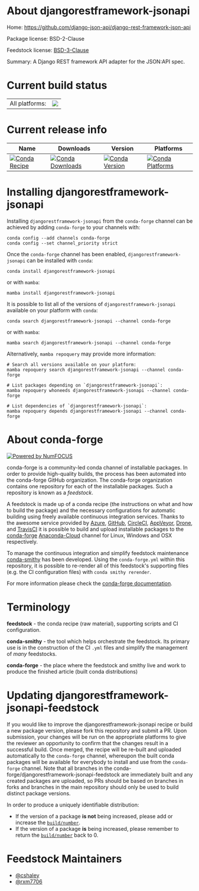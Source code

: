 About djangorestframework-jsonapi
=================================

Home: https://github.com/django-json-api/django-rest-framework-json-api

Package license: BSD-2-Clause

Feedstock license: [BSD-3-Clause](https://github.com/conda-forge/djangorestframework-jsonapi-feedstock/blob/main/LICENSE.txt)

Summary: A Django REST framework API adapter for the JSON:API spec.

Current build status
====================


<table><tr><td>All platforms:</td>
    <td>
      <a href="https://dev.azure.com/conda-forge/feedstock-builds/_build/latest?definitionId=17978&branchName=main">
        <img src="https://dev.azure.com/conda-forge/feedstock-builds/_apis/build/status/djangorestframework-jsonapi-feedstock?branchName=main">
      </a>
    </td>
  </tr>
</table>

Current release info
====================

| Name | Downloads | Version | Platforms |
| --- | --- | --- | --- |
| [![Conda Recipe](https://img.shields.io/badge/recipe-djangorestframework--jsonapi-green.svg)](https://anaconda.org/conda-forge/djangorestframework-jsonapi) | [![Conda Downloads](https://img.shields.io/conda/dn/conda-forge/djangorestframework-jsonapi.svg)](https://anaconda.org/conda-forge/djangorestframework-jsonapi) | [![Conda Version](https://img.shields.io/conda/vn/conda-forge/djangorestframework-jsonapi.svg)](https://anaconda.org/conda-forge/djangorestframework-jsonapi) | [![Conda Platforms](https://img.shields.io/conda/pn/conda-forge/djangorestframework-jsonapi.svg)](https://anaconda.org/conda-forge/djangorestframework-jsonapi) |

Installing djangorestframework-jsonapi
======================================

Installing `djangorestframework-jsonapi` from the `conda-forge` channel can be achieved by adding `conda-forge` to your channels with:

```
conda config --add channels conda-forge
conda config --set channel_priority strict
```

Once the `conda-forge` channel has been enabled, `djangorestframework-jsonapi` can be installed with `conda`:

```
conda install djangorestframework-jsonapi
```

or with `mamba`:

```
mamba install djangorestframework-jsonapi
```

It is possible to list all of the versions of `djangorestframework-jsonapi` available on your platform with `conda`:

```
conda search djangorestframework-jsonapi --channel conda-forge
```

or with `mamba`:

```
mamba search djangorestframework-jsonapi --channel conda-forge
```

Alternatively, `mamba repoquery` may provide more information:

```
# Search all versions available on your platform:
mamba repoquery search djangorestframework-jsonapi --channel conda-forge

# List packages depending on `djangorestframework-jsonapi`:
mamba repoquery whoneeds djangorestframework-jsonapi --channel conda-forge

# List dependencies of `djangorestframework-jsonapi`:
mamba repoquery depends djangorestframework-jsonapi --channel conda-forge
```


About conda-forge
=================

[![Powered by
NumFOCUS](https://img.shields.io/badge/powered%20by-NumFOCUS-orange.svg?style=flat&colorA=E1523D&colorB=007D8A)](https://numfocus.org)

conda-forge is a community-led conda channel of installable packages.
In order to provide high-quality builds, the process has been automated into the
conda-forge GitHub organization. The conda-forge organization contains one repository
for each of the installable packages. Such a repository is known as a *feedstock*.

A feedstock is made up of a conda recipe (the instructions on what and how to build
the package) and the necessary configurations for automatic building using freely
available continuous integration services. Thanks to the awesome service provided by
[Azure](https://azure.microsoft.com/en-us/services/devops/), [GitHub](https://github.com/),
[CircleCI](https://circleci.com/), [AppVeyor](https://www.appveyor.com/),
[Drone](https://cloud.drone.io/welcome), and [TravisCI](https://travis-ci.com/)
it is possible to build and upload installable packages to the
[conda-forge](https://anaconda.org/conda-forge) [Anaconda-Cloud](https://anaconda.org/)
channel for Linux, Windows and OSX respectively.

To manage the continuous integration and simplify feedstock maintenance
[conda-smithy](https://github.com/conda-forge/conda-smithy) has been developed.
Using the ``conda-forge.yml`` within this repository, it is possible to re-render all of
this feedstock's supporting files (e.g. the CI configuration files) with ``conda smithy rerender``.

For more information please check the [conda-forge documentation](https://conda-forge.org/docs/).

Terminology
===========

**feedstock** - the conda recipe (raw material), supporting scripts and CI configuration.

**conda-smithy** - the tool which helps orchestrate the feedstock.
                   Its primary use is in the construction of the CI ``.yml`` files
                   and simplify the management of *many* feedstocks.

**conda-forge** - the place where the feedstock and smithy live and work to
                  produce the finished article (built conda distributions)


Updating djangorestframework-jsonapi-feedstock
==============================================

If you would like to improve the djangorestframework-jsonapi recipe or build a new
package version, please fork this repository and submit a PR. Upon submission,
your changes will be run on the appropriate platforms to give the reviewer an
opportunity to confirm that the changes result in a successful build. Once
merged, the recipe will be re-built and uploaded automatically to the
`conda-forge` channel, whereupon the built conda packages will be available for
everybody to install and use from the `conda-forge` channel.
Note that all branches in the conda-forge/djangorestframework-jsonapi-feedstock are
immediately built and any created packages are uploaded, so PRs should be based
on branches in forks and branches in the main repository should only be used to
build distinct package versions.

In order to produce a uniquely identifiable distribution:
 * If the version of a package **is not** being increased, please add or increase
   the [``build/number``](https://docs.conda.io/projects/conda-build/en/latest/resources/define-metadata.html#build-number-and-string).
 * If the version of a package **is** being increased, please remember to return
   the [``build/number``](https://docs.conda.io/projects/conda-build/en/latest/resources/define-metadata.html#build-number-and-string)
   back to 0.

Feedstock Maintainers
=====================

* [@cshaley](https://github.com/cshaley/)
* [@rxm7706](https://github.com/rxm7706/)

